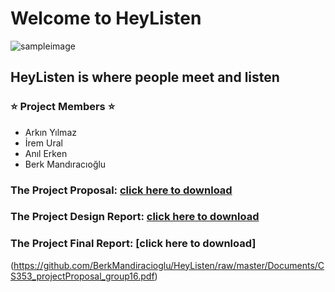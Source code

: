 # Welcome to HeyListen

![sampleimage](https://mikestrauss.net/wp-content/uploads/2017/07/The-Fight-Against-Listening-Music.jpg)

## HeyListen is where people meet and listen

### :star: Project Members :star:
- Arkın Yılmaz
- İrem Ural
- Anıl Erken
- Berk Mandıracıoğlu


### The Project Proposal: [click here to download](https://github.com/BerkMandiracioglu/HeyListen/raw/master/Documents/CS353_projectProposal_group16.pdf)
### The Project Design Report: [click here to download](https://github.com/BerkMandiracioglu/HeyListen/raw/master/Documents/cs353_DesignDocument_group16.pdf)
### The Project Final Report: [click here to download]
(https://github.com/BerkMandiracioglu/HeyListen/raw/master/Documents/CS353_projectProposal_group16.pdf)
